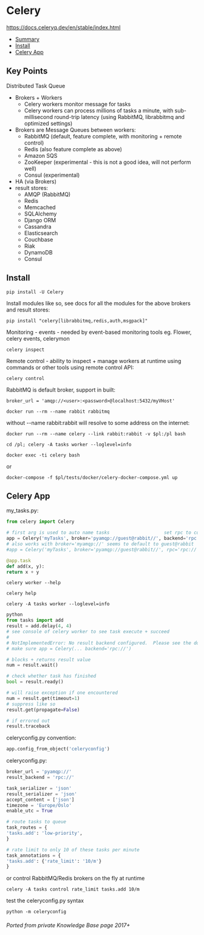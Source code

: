 # Celery

<https://docs.celeryq.dev/en/stable/index.html>

<!-- INDEX_START -->
- [Summary](#summary)
- [Install](#install)
- [Celery App](#celery-app)
<!-- INDEX_END -->

## Key Points

Distributed Task Queue

- Brokers + Workers
  - Celery workers monitor message for tasks
  - Celery workers can process millions of tasks a minute, with sub-millisecond round-trip latency (using RabbitMQ, librabbitmq and optimized settings)
- Brokers are Message Queues between workers:
  - RabbitMQ (default, feature complete, with monitoring + remote control)
  - Redis    (also feature complete as above)
  - Amazon SQS
  - ZooKeeper (experimental - this is not a good idea, will not perform well)
  - Consul (experimental)
- HA (via Brokers)
- result stores:
  - AMQP (RabbitMQ)
  - Redis
  - Memcached
  - SQLAlchemy
  - Django ORM
  - Cassandra
  - Elasticsearch
  - Couchbase
  - Riak
  - DynamoDB
  - Consul

## Install

```shell
pip install -U Celery
```

Install modules like so, see docs for all the modules for the above brokers and result stores:

```shell
pip install "celery[librabbitmq,redis,auth,msgpack]"
```

Monitoring - events - needed by event-based monitoring tools eg. Flower, celery events, celerymon

```shell
celery inspect
```

Remote control - ability to inspect + manage workers at runtime using commands or other tools using remote control API:

```shell
celery control
```

RabbitMQ is default broker, support in built:

```
broker_url = 'amqp://<user>:<password>@localhost:5432/myVHost'
```

```shell
docker run --rm --name rabbit rabbitmq
```

without --name rabbit:rabbit will resolve to some address on the internet:

```shell
docker run --rm --name celery --link rabbit:rabbit -v $pl:/pl bash
```

```shell
cd /pl; celery -A tasks worker --loglevel=info
```

```shell
docker exec -ti celery bash
```

or

```shell
docker-compose -f $pl/tests/docker/celery-docker-compose.yml up
```

## Celery App

my_tasks.py:

```python
from celery import Celery

# first arg is used to auto name tasks                    set rpc to collect results
app = Celery('myTasks', broker='pyamqp://guest@rabbit//', backend='rpc://')
# also works with broker='myamqp://' seems to default to guest@rabbit
#app = Celery('myTasks', broker='pyamqp://guest@rabbit//', rpc='rpc://')

@app.task
def add(x, y):
return x + y
```

```shell
celery worker --help
```

```shell
celery help
```

```shell
celery -A tasks worker --loglevel=info
```

```python
python
from tasks import add
result = add.delay(4, 4)
# see console of celery worker to see task execute + succeed
#
# NotImplementedError: No result backend configured.  Please see the documentation for more information.
# make sure app = Celery(... backend='rpc://')

# blocks + returns result value
num = result.wait()

# check whether task has finished
bool = result.ready()

# will raise exception if one encountered
num = result.get(timeout=1)
# suppress like so
result.get(propagate=False)

# if errored out
result.traceback
```

celeryconfig.py convention:
```python
app.config_from_object('celeryconfig')
```

celeryconfig.py:
```python
broker_url = 'pyamqp://'
result_backend = 'rpc://'

task_serializer = 'json'
result_serializer = 'json'
accept_content = ['json']
timezone = 'Europe/Oslo'
enable_utc = True

# route tasks to queue
task_routes = {
'tasks.add': 'low-priority',
}

# rate limit to only 10 of these tasks per minute
task_annotations = {
'tasks.add': {'rate_limit': '10/m'}
}
```

or control RabbitMQ/Redis brokers on the fly at runtime

```shell
celery -A tasks control rate_limit tasks.add 10/m
```

test the celeryconfig.py syntax

```shell
python -m celeryconfig
```


###### Ported from private Knowledge Base page 2017+
